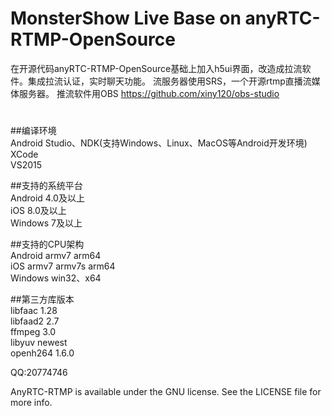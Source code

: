 # MonsterShow Live Base on anyRTC-RTMP-OpenSource

在开源代码anyRTC-RTMP-OpenSource基础上加入h5ui界面，改造成拉流软件。集成拉流认证，实时聊天功能。
流服务器使用SRS，一个开源rtmp直播流媒体服务器。
推流软件用OBS https://github.com/xiny120/obs-studio

#

##编译环境</br>
Android Studio、NDK(支持Windows、Linux、MacOS等Android开发环境)</br>
XCode</br>
VS2015</br>

##支持的系统平台</br>
Android 4.0及以上</br>
iOS 8.0及以上</br>
Windows 7及以上</br>

##支持的CPU架构</br>
Android armv7 arm64</br>
iOS armv7 armv7s arm64</br>
Windows win32、x64</br>

##第三方库版本</br>
libfaac		1.28</br>
libfaad2	2.7</br>
ffmpeg		3.0</br>
libyuv		newest</br>
openh264	1.6.0</br>

QQ:20774746

AnyRTC-RTMP is available under the GNU license. See the LICENSE file for more info.

